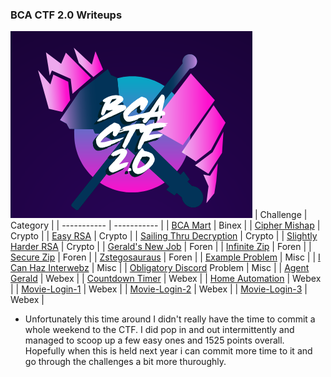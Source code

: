 ### BCA CTF 2.0 Writeups       
![pic](Screenshot_3.png)
| Challenge | Category |
| ----------- | ----------- |
| [BCA Mart](https://github.com/ivanchubb/CTF-Writeups/tree/main/2021/BCACTF%202.0/binex/BCA%20Mart) | Binex |
| [Cipher Mishap](https://github.com/ivanchubb/CTF-Writeups/tree/main/2021/BCACTF%202.0/crypto/Cipher%20Mishap) | Crypto |
| [Easy RSA](https://github.com/ivanchubb/CTF-Writeups/tree/main/2021/BCACTF%202.0/crypto/Easy%20RSA) | Crypto |
| [Sailing Thru Decryption](https://github.com/ivanchubb/CTF-Writeups/tree/main/2021/BCACTF%202.0/crypto/Sailing%20Thru%20Decryption) | Crypto |
| [Slightly Harder RSA](https://github.com/ivanchubb/CTF-Writeups/tree/main/2021/BCACTF%202.0/crypto/Slightly%20Harder%20RSA) | Crypto |
| [Gerald's New Job](https://github.com/ivanchubb/CTF-Writeups/tree/main/2021/BCACTF%202.0/foren/Gerald's%20New%20Job) | Foren |
| [Infinite Zip](https://github.com/ivanchubb/CTF-Writeups/tree/main/2021/BCACTF%202.0/foren/Infinite%20Zip) | Foren |
| [Secure Zip](https://github.com/ivanchubb/CTF-Writeups/tree/main/2021/BCACTF%202.0/foren/Secure%20Zip) | Foren |
| [Zstegosauraus](https://github.com/ivanchubb/CTF-Writeups/tree/main/2021/BCACTF%202.0/foren/Zstegosaurus) | Foren |
| [Example Problem](https://github.com/ivanchubb/CTF-Writeups/tree/main/2021/BCACTF%202.0/misc/Example%20Problem) | Misc |
| [I Can Haz Interwebz](https://github.com/ivanchubb/CTF-Writeups/tree/main/2021/BCACTF%202.0/misc/I%20Can%20Haz%20Interwebz) | Misc |
| [Obligatory Discord](https://github.com/ivanchubb/CTF-Writeups/tree/main/2021/BCACTF%202.0/misc/Obligatory%20Discord%20Problem) Problem | Misc |
| [Agent Gerald](https://github.com/ivanchubb/CTF-Writeups/tree/main/2021/BCACTF%202.0/webex/Agent%20Gerald) | Webex |
| [Countdown Timer](https://github.com/ivanchubb/CTF-Writeups/tree/main/2021/BCACTF%202.0/webex/Countdown%20Timer) | Webex |
| [Home Automation](https://github.com/ivanchubb/CTF-Writeups/tree/main/2021/BCACTF%202.0/webex/Home%20Automation) | Webex |
| [Movie-Login-1](https://github.com/ivanchubb/CTF-Writeups/tree/main/2021/BCACTF%202.0/webex/Movie-Login-1) | Webex |
| [Movie-Login-2](https://github.com/ivanchubb/CTF-Writeups/tree/main/2021/BCACTF%202.0/webex/Movie-Login-2) | Webex |
| [Movie-Login-3](https://github.com/ivanchubb/CTF-Writeups/tree/main/2021/BCACTF%202.0/webex/Movie-Login-3) | Webex |

- Unfortunately this time around I didn't really have the time to commit a whole weekend to the CTF.  I did pop in and out intermittently and managed to scoop up a few easy ones and 1525 points overall.  Hopefully when this is held next year i can commit more time to it and go through the challenges a bit more thuroughly.
